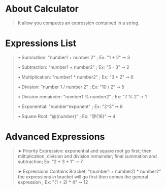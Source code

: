 # About Calculator
> It allow you computes an expression contained in a string.
# Expressions List
> • Summation: "number1 + number 2" ; Ex: "1 + 2" ➙ 3
> 
> • Subtraction: "number1 + number2" ; Ex: "5 - 3" ➙ 2
> 
> • Multiplication: "number1 * number2" ; Ex: "3 * 2" ➙ 6
> 
> • Division: "number 1 / number 2" ; Ex: "10 / 2" ➙ 5
> 
> • Division remainder: "number1 % number2" ; Ex: "7 % 2" ➙ 1
> 
> • Exponential: "number^exponent" ; Ex: "2^3" ➙ 8
> 
> • Square Root: "@{number}" ; Ex: "@{16}" ➙ 4
# Advanced Expressions
> ➤ Priority Expression: exponential and square root go first; then miltiplication, division and division remainder; final summation and subtraction; Ex: "2 * 3 + 1" ➙ 7
> 
> ➤ Expressions Contains Bracket: "(number1 + number2) * number2" the expressions in bracket will go first then comes the general expression ; Ex: "(1 + 2) * 4" ➙ 12
